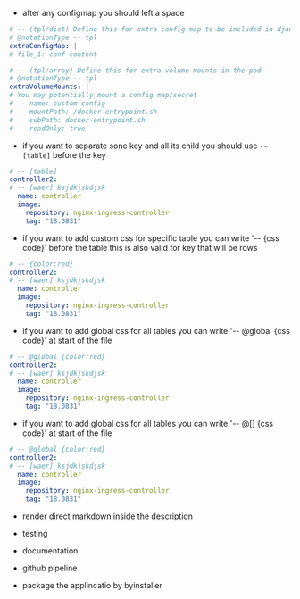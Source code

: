 - after any configmap you should left a space
```yaml
# -- (tpl/dict) Define this for extra config map to be included in django-shared-config
# @notationType -- tpl
extraConfigMap: |
# file_1: conf content

# -- (tpl/array) Define this for extra volume mounts in the pod
# @notationType -- tpl
extraVolumeMounts: |
# You may potentially mount a config map/secret
#  - name: custom-config
#    mountPath: /docker-entrypoint.sh
#    subPath: docker-entrypoint.sh
#    readOnly: true

```





- if you want to separate sone key and all its child you should use `-- [table]` before the key
```yaml
# -- [table]
controller2:
# -- [waer] ksjdkjskdjsk
  name: controller
  image:
    repository: nginx-ingress-controller
    tag: "18.0831"
```


- if you want to add custom css for specific table you can write '-- {css code}' before the table this is also valid for key that will be rows
```yaml
# -- {color:red}
controller2:
# -- [waer] ksjdkjskdjsk
  name: controller
  image:
    repository: nginx-ingress-controller
    tag: "18.0831"
```


- if you want to add global css for all tables you can write '-- @global {css code}' at start of the file
```yaml
# -- @global {color:red}
controller2:
# -- [waer] ksjdkjskdjsk
  name: controller
  image:
    repository: nginx-ingress-controller
    tag: "18.0831"
```


- if you want to add global css for all tables you can write '-- @[] {css code}' at start of the file
```yaml
# -- @global {color:red}
controller2:
# -- [waer] ksjdkjskdjsk
  name: controller
  image:
    repository: nginx-ingress-controller
    tag: "18.0831"
```



- render direct markdown inside the description





- testing
- documentation
- github pipeline
- package the applincatio by byinstaller
  